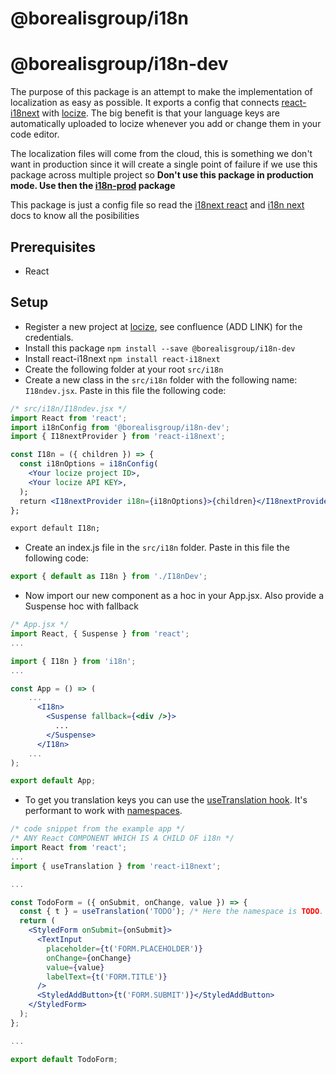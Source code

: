 # @borealisgroup/i18n

# @borealisgroup/i18n-dev

The purpose of this package is an attempt to make the implementation of localization as easy as possible. It exports a config that connects [react-i18next](https://github.com/i18next/react-i18next) with [locize](https://www.locize.io/). The big benefit is that your language keys are automatically uploaded to locize whenever you add or change them in your code editor.

The localization files will come from the cloud, this is something we don't want in production since it will create a single point of failure if we use this package across multiple project so 
**Don't use this package in production mode. Use then the [i18n-prod](https://github.com/borealisgroup/borealis-js/tree/master/packages/i18n-prod) package**

This package is just a config file so read the [i18next react](https://react.i18next.com/) and [i18n next](https://www.i18next.com/) docs to know all the posibilities

## Prerequisites

- React
  

## Setup

- Register a new project at [locize](https://www.locize.io/), see confluence (ADD LINK) for the credentials.
- Install this package `npm install --save @borealisgroup/i18n-dev`
- Install react-i18next `npm install react-i18next`
- Create the following folder at your root `src/i18n`
- Create a new class in the `src/i18n` folder with the following name: `I18ndev.jsx`. Paste in this file the following code:

```jsx
/* src/i18n/I18ndev.jsx */
import React from 'react';
import i18nConfig from '@borealisgroup/i18n-dev';
import { I18nextProvider } from 'react-i18next';

const I18n = ({ children }) => {
  const i18nOptions = i18nConfig(
    <Your locize project ID>,
    <Your locize API KEY>,
  );
  return <I18nextProvider i18n={i18nOptions}>{children}</I18nextProvider>;
};

export default I18n;
```
- Create an index.js file in the `src/i18n` folder. Paste in this file the following code:


```jsx
export { default as I18n } from './I18nDev';

```
- Now import our new component as a hoc in your App.jsx. Also provide a Suspense hoc with fallback


```jsx
/* App.jsx */
import React, { Suspense } from 'react';
...

import { I18n } from 'i18n';
...

const App = () => (
	...
      <I18n>
        <Suspense fallback={<div />}>
          ...
        </Suspense>
      </I18n>
	...
);

export default App;

```

- To get you translation keys you can use the [useTranslation hook](https://react.i18next.com/latest/usetranslation-hook). It's performant to work with [namespaces](https://www.i18next.com/principles/namespaces).

```jsx
/* code snippet from the example app */
/* ANY React COMPONENT WHICH IS A CHILD OF i18n */
import React from 'react';
...
import { useTranslation } from 'react-i18next';

...

const TodoForm = ({ onSubmit, onChange, value }) => {
  const { t } = useTranslation('TODO'); /* Here the namespace is TODO. */
  return (
    <StyledForm onSubmit={onSubmit}>
      <TextInput
        placeholder={t('FORM.PLACEHOLDER')}
        onChange={onChange}
        value={value}
        labelText={t('FORM.TITLE')}
      />
      <StyledAddButton>{t('FORM.SUBMIT')}</StyledAddButton>
    </StyledForm>
  );
};

...

export default TodoForm;

```
